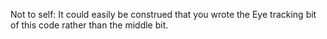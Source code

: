 Not to self: It could easily be construed that you wrote the Eye tracking bit of this code rather than the middle bit.
